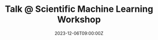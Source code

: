 ---
title: Talk @ Scientific Machine Learning Workshop

event: Workshop on Scientific Machine Learning
event_url: https://www.cwi.nl/en/events/cwi-research-semester-programs/workshop-scientific-machine-learning-semester-programme/

location: CWI
address:
  street: Science Park 123
  city: Amsterdam
  postcode: '1098 XG'
  country: The Netherlands

summary: I have been invited to give a talk in the Scientific Machine Learning - Bridging Computational Physics and Machine Learning - Workshop, within the Scientific Machine Learning semester program, at CWI (Centrum Wiskunde & Informatica) in Amsterdam.
#abstract: 'Lorem ipsum dolor sit amet, consectetur adipiscing elit. Duis posuere tellusac convallis placerat. Proin tincidunt magna sed ex sollicitudin condimentum. Sed ac faucibus dolor, scelerisque sollicitudin nisi. Cras purus urna, suscipit quis sapien eu, pulvinar tempor diam.'

# Talk start and end times.
#   End time can optionally be hidden by prefixing the line with `#`.
date: '2023-12-06T09:00:00Z'
date_end: '2023-12-08T16:00:00Z'
all_day: false

# Schedule page publish date (NOT talk date).
publishDate: '2023-08-23T00:00:00Z'

authors: []
tags: []

# Is this a featured talk? (true/false)
featured: false

image:
  caption: 'Image credit: [**Unsplash**](https://unsplash.com/photos/bzdhc5b3Bxs)'
  focal_point: Right

links:
  - name: Info
    url: https://www.cwi.nl/en/events/cwi-research-semester-programs/workshop-scientific-machine-learning-semester-programme/
url_code: ''
url_pdf: ''
url_slides: ''
url_video: ''

# Markdown Slides (optional).
#   Associate this talk with Markdown slides.
#   Simply enter your slide deck's filename without extension.
#   E.g. `slides = "example-slides"` references `content/slides/example-slides.md`.
#   Otherwise, set `slides = ""`.
slides: ""

# Projects (optional).
#   Associate this post with one or more of your projects.
#   Simply enter your project's folder or file name without extension.
#   E.g. `projects = ["internal-project"]` references `content/project/deep-learning/index.md`.
#   Otherwise, set `projects = []`.
projects: []
---